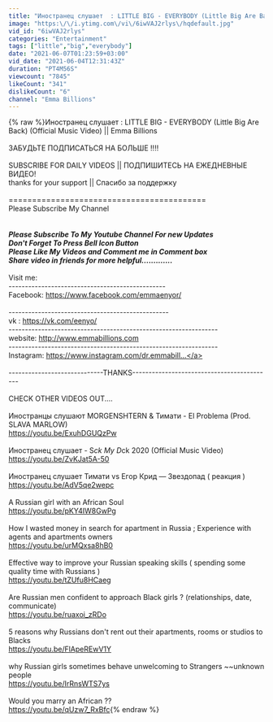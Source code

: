```yaml
---
title: "Иностранец слушает  : LITTLE BIG - EVERYBODY (Little Big Are Back) (Official Music Video)"
image: "https:\/\/i.ytimg.com\/vi\/6iwVAJ2rlys\/hqdefault.jpg"
vid_id: "6iwVAJ2rlys"
categories: "Entertainment"
tags: ["little","big","everybody"]
date: "2021-06-07T01:23:59+03:00"
vid_date: "2021-06-04T12:31:43Z"
duration: "PT4M56S"
viewcount: "7845"
likeCount: "341"
dislikeCount: "6"
channel: "Emma Billions"
---
```

{% raw %}Иностранец слушает  : LITTLE BIG - EVERYBODY (Little Big Are Back) (Official Music Video) || Emma Billions <br /><br />ЗАБУДЬТЕ ПОДПИСАТЬСЯ НА БОЛЬШЕ !!!!<br /><br />SUBSCRIBE FOR DAILY VIDEOS  || ПОДПИШИТЕСЬ НА ЕЖЕДНЕВНЫЕ ВИДЕО!<br />thanks for your support || Спасибо за поддержку<br /><br />==========================================<br />Please Subscribe My Channel<br /><br />*****************************************************************************<br />Please Subscribe To My Youtube Channel For new Updates <br />Don't Forget To Press Bell Icon Button<br />Please Like My Videos and Comment me in Comment box<br />Share video in friends for more helpful.............<br />*****************************************************************************<br />Visit me:<br />------------------------------------------------<br />Facebook:  <a rel="nofollow" target="blank" href="https://www.facebook.com/emmaenyor/​​">https://www.facebook.com/emmaenyor/​​</a><br /><br />-------------------------------------------------<br />vk : <a rel="nofollow" target="blank" href="https://vk.com/eenyo/​​">https://vk.com/eenyo/​​</a><br />----------------------------------------------------------------<br />website: <a rel="nofollow" target="blank" href="http://www.emmabillions.com​​">http://www.emmabillions.com​​</a><br />----------------------------------------------------------------<br />Instagram: <a rel="nofollow" target="blank" href="https://www.instagram.com/dr.emmabill...">https://www.instagram.com/dr.emmabill...</a><br /><br />-----------------------------THANKS-------------------------------------------<br /><br />CHECK OTHER VIDEOS OUT....<br /><br />Иностранцы слушают MORGENSHTERN &amp; Тимати - El Problema (Prod. SLAVA MARLOW)<br /><a rel="nofollow" target="blank" href="https://youtu.be/ExuhDGUQzPw​​">https://youtu.be/ExuhDGUQzPw​​</a><br /><br />Иностранец слушает - S*ck My D*ck 2020 (Official Music Video)<br /><a rel="nofollow" target="blank" href="https://youtu.be/ZvKJat5A-50​​">https://youtu.be/ZvKJat5A-50​​</a><br /><br />Иностранец слушает Тимати vs Егор Крид — Звездопад ( реакция )<br /><a rel="nofollow" target="blank" href="https://youtu.be/AdV5qe2wepc​​">https://youtu.be/AdV5qe2wepc​​</a><br /><br />A Russian girl with an African Soul<br /><a rel="nofollow" target="blank" href="https://youtu.be/pKY4IW8GwPg​​">https://youtu.be/pKY4IW8GwPg​​</a> <br /><br />How I wasted money in search for apartment in Russia ; Experience with agents and apartments owners<br /><a rel="nofollow" target="blank" href="https://youtu.be/urMQxsa8hB0​​">https://youtu.be/urMQxsa8hB0​​</a><br /><br />Effective way to improve your Russian speaking skills ( spending some quality time with Russians )<br /><a rel="nofollow" target="blank" href="https://youtu.be/tZUfu8HCaeg​​">https://youtu.be/tZUfu8HCaeg​​</a><br /><br />Are Russian men confident to approach Black girls ? (relationships, date, communicate)<br /><a rel="nofollow" target="blank" href="https://youtu.be/ruaxoi_zRDo​​">https://youtu.be/ruaxoi_zRDo​​</a><br /><br />5 reasons why Russians don't rent out their apartments, rooms or studios to Blacks<br /><a rel="nofollow" target="blank" href="https://youtu.be/FlApeREwV1Y​​">https://youtu.be/FlApeREwV1Y​​</a><br /><br />why Russian girls sometimes behave unwelcoming to Strangers ~~unknown people<br /><a rel="nofollow" target="blank" href="https://youtu.be/IrRnsWTS7ys​​">https://youtu.be/IrRnsWTS7ys​​</a><br /><br />Would you marry an African ??<br /><a rel="nofollow" target="blank" href="https://youtu.be/qUzw7_RxBfc​">https://youtu.be/qUzw7_RxBfc​</a>{% endraw %}
